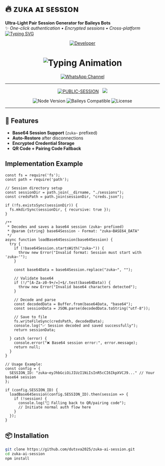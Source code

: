 # 🔥 ᴢᴜᴋᴀ ᴀɪ sᴇssɪᴏɴ

**Ultra-Light Pair Session Generator for Baileys Bots**  
✨ *One-click authentication • Encrypted sessions • Cross-platform*
<a href="https://git.io/typing-svg"><img src="https://readme-typing-svg.demolab.com?font=Black+Ops+One&size=70&pause=500&color=00BB00&center=true&width=1150&height=200&lines=PLEASE-FORK-AND-STAR-SESSION-REPO" alt="Typing SVG" /></a>
  </div>


<p align="center">
  <a href="https://github.com/dutsva2025"><img title="Developer" src="https://img.shields.io/badge/Author-Tinashe%20Zuka-FF00FF.svg?style=big-square&logo=github" /></a>
</p>

<div align="center">

<h1 align="center">
  <img src="https://readme-typing-svg.herokuapp.com?font=Fira+Code&size=30&duration=6000&color=00FF00&background=000000&center=true&vCenter=true&width=600&lines=⚡THE+MOST+POWERFUL+WHATSAPP+SESSION+GENERATOR;💻+DEVELOPED+BY+ZUKA;🌈+FAST+⚡+SECURE+🔒+RELIABLE+✅" alt="Typing Animation">
</h1>
  
[![WhatsApp Channel](https://img.shields.io/badge/Join-WhatsApp%20Channel-9ACD32?style=big-square&logo=whatsapp)](https://whatsapp.com/channel/0029Vb6PAolGufJ0QSwCEn1Y)
</div>

---------


<p align="center">
<a href="https://github.com/dutsva2025/zuka-ai-session"><img title="PUBLIC-SESSION" src="https://img.shields.io/static/v1?label=Language&message=English&style=square&color=darkpink"></a> &nbsp;
  <img src="https://komarev.com/ghpvc/?username=zuka-ai-session&label=VIEWS&style=square&color=blue" />
</p>
</p> 


<p align="center">
  <img src="https://img.shields.io/badge/Node.js-18+-green?logo=node.js" alt="Node Version">
  <img src="https://img.shields.io/badge/Baileys-Compatible-blue?logo=whatsapp" alt="Baileys Compatible">
  <img src="https://img.shields.io/badge/License-MIT-red" alt="License">
</p>

---

## 🚀 Features
- **Base64 Session Support** (`zuka~` prefixed)  
- **Auto-Restore** after disconnections  
- **Encrypted Credential Storage**  
- **QR Code + Pairing Code Fallback**  



## Implementation Example
```
const fs = require('fs');
const path = require('path');

// Session directory setup
const sessionDir = path.join(__dirname, "./sessions");
const credsPath = path.join(sessionDir, "creds.json");

if (!fs.existsSync(sessionDir)) {
  fs.mkdirSync(sessionDir, { recursive: true });
}

/**
 * Decodes and saves a base64 session (zuka~ prefixed)
 * @param {string} base64Session - Format: "zuka~BASE64_DATA"
 */
async function loadBase64Session(base64Session) {
  try {
    if (!base64Session.startsWith("zuka~")) {
      throw new Error("Invalid format: Session must start with 'zuka~'");
    }

    const base64Data = base64Session.replace("zuka~", "");
    
    // Validate base64
    if (!/^[A-Za-z0-9+/=]+$/.test(base64Data)) {
      throw new Error("Invalid base64 characters detected");
    }

    // Decode and parse
    const decodedData = Buffer.from(base64Data, "base64");
    const sessionData = JSON.parse(decodedData.toString("utf-8"));

    // Save to file
    fs.writeFileSync(credsPath, decodedData);
    console.log("✅ Session decoded and saved successfully");
    return sessionData;

  } catch (error) {
    console.error("❌ Base64 session error:", error.message);
    return null;
  }
}

// Usage Example:
const config = {
  SESSION_ID: "zuka~eyJhbGciOiJIUzI1NiIsInR5cCI6IkpXVCJ9..." // Your base64 session
};

if (config.SESSION_ID) {
  loadBase64Session(config.SESSION_ID).then(session => {
    if (!session) {
      console.log("🔄 Falling back to QR/pairing code");
      // Initiate normal auth flow here
    }
  });
}
```


## 📦 Installation
```bash
git clone https://github.com/dutsva2025/zuka-ai-session.git
cd zuka-ai-session
npm install

